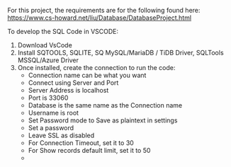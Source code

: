 For this project, the requirements are for the following found here: https://www.cs-howard.net/liu/Database/DatabaseProject.html 

To develop the SQL Code in VSCODE: 
1. Download VsCode
2. Install SQTOOLS, SQLITE, SQ MySQL/MariaDB / TiDB Driver, SQLTools MSSQL/Azure Driver
3. Once installed, create the connection to run the code:
   - Connection name can be what you want
   - Connect using Server and Port
   - Server Address is localhost
   - Port is 33060
   - Database is the same name as the Connection name
   - Username is root
   - Set Password mode to Save as plaintext in settings
   - Set a password
   - Leave SSL as disabled
   - For Connection Timeout, set it to 30
   - For Show records default limit, set it to 50
   - 
